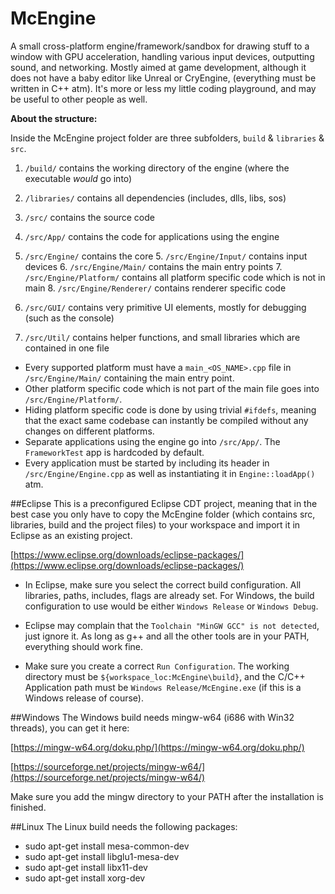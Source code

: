# McEngine
A small cross-platform engine/framework/sandbox for drawing stuff to a window with GPU acceleration, handling various input devices, outputting sound, and networking. Mostly aimed at game development, although it does not have a baby editor like Unreal or CryEngine, (everything must be written in C++ atm). It's more or less my little coding playground, and may be useful to other people as well.

**About the structure:**

Inside the McEngine project folder are three subfolders, ```build``` &amp; ```libraries``` &amp; ```src```.

1. ```/build/``` contains the working directory of the engine (where the executable _would_ go into)

2. ```/libraries/``` contains all dependencies (includes, dlls, libs, sos)

3. ```/src/``` contains the source code
  3. ```/src/App/``` contains the code for applications using the engine
  4. ```/src/Engine/``` contains the core
    5. ```/src/Engine/Input/``` contains input devices
    6. ```/src/Engine/Main/``` contains the main entry points
    7. ```/src/Engine/Platform/``` contains all platform specific code which is not in main
    8. ```/src/Engine/Renderer/``` contains renderer specific code
  5. ```/src/GUI/``` contains very primitive UI elements, mostly for debugging (such as the console)
  6. ```/src/Util/``` contains helper functions, and small libraries which are contained in one file

- Every supported platform must have a ```main_<OS_NAME>.cpp``` file in ```/src/Engine/Main/``` containing the main entry point.
- Other platform specific code which is not part of the main file goes into ```/src/Engine/Platform/```.
- Hiding platform specific code is done by using trivial ```#ifdefs```, meaning that the exact same codebase can instantly be compiled without any changes on different platforms.
- Separate applications using the engine go into ```/src/App/```. The ```FrameworkTest``` app is hardcoded by default.
- Every application must be started by including its header in ```/src/Engine/Engine.cpp``` as well as instantiating it in ```Engine::loadApp()``` atm.

##Eclipse
This is a preconfigured Eclipse CDT project, meaning that in the best case you only have to copy the McEngine folder (which contains src, libraries, build and the project files) to your workspace and import it in Eclipse as an existing project.

[https://www.eclipse.org/downloads/eclipse-packages/](https://www.eclipse.org/downloads/eclipse-packages/)

- In Eclipse, make sure you select the correct build configuration. All libraries, paths, includes, flags are already set.
For Windows, the build configuration to use would be either ```Windows Release``` or ```Windows Debug```.

- Eclipse may complain that the ```Toolchain "MinGW GCC" is not detected```, just ignore it. As long as g++ and all the other tools are in your PATH, everything should work fine.

- Make sure you create a correct ```Run Configuration```. The working directory must be ```${workspace_loc:McEngine\build}```, and the C/C++ Application path must be ```Windows Release/McEngine.exe``` (if this is a Windows release of course).

##Windows
The Windows build needs mingw-w64 (i686 with Win32 threads), you can get it here:

[https://mingw-w64.org/doku.php/](https://mingw-w64.org/doku.php/)

[https://sourceforge.net/projects/mingw-w64/](https://sourceforge.net/projects/mingw-w64/)

Make sure you add the mingw directory to your PATH after the installation is finished.


##Linux
The Linux build needs the following packages:
- sudo apt-get install mesa-common-dev
- sudo apt-get install libglu1-mesa-dev
- sudo apt-get install libx11-dev
- sudo apt-get install xorg-dev
